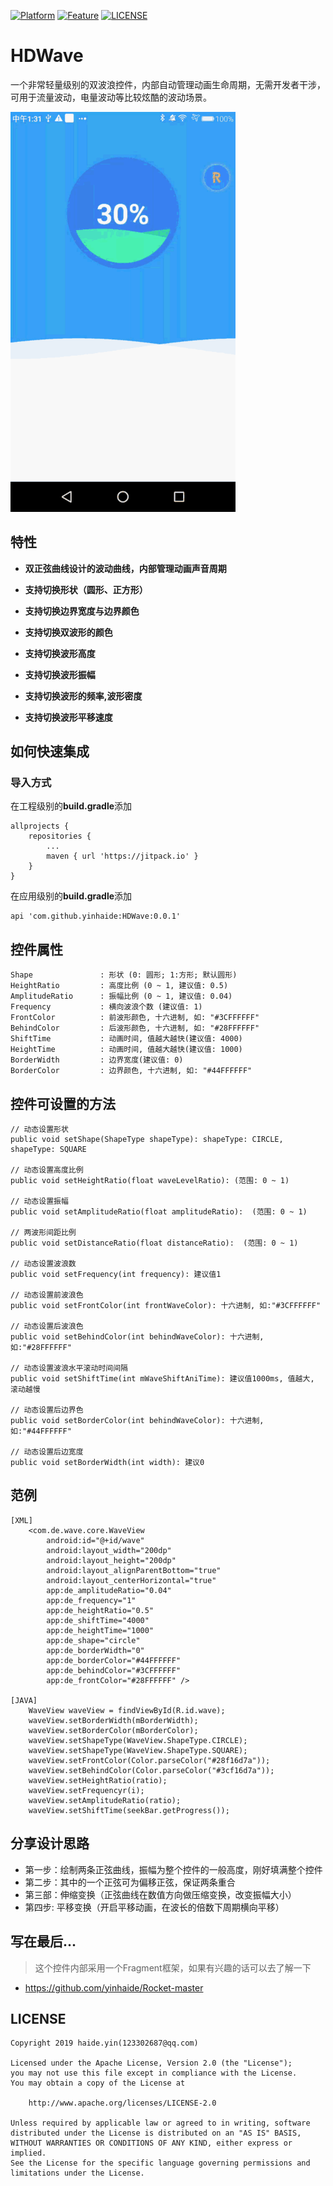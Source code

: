 [![Platform](https://img.shields.io/badge/平台-%20Android%20-brightgreen.svg)](https://github.com/yinhaide/Rocket-master/wiki)
[![Feature](https://img.shields.io/badge/特性-%20轻量级%20%7C%20稳定%20%20%7C%20强大%20-brightgreen.svg)](https://github.com/yinhaide/Rocket-master/wiki)
[![LICENSE](https://img.shields.io/hexpm/l/plug.svg)](https://www.apache.org/licenses/LICENSE-2.0)

# HDWave
一个非常轻量级别的双波浪控件，内部自动管理动画生命周期，无需开发者干涉，可用于流量波动，电量波动等比较炫酷的波动场景。

<img src="image/wave.gif" width = "360px"/>

## 特性
+ **双正弦曲线设计的波动曲线，内部管理动画声音周期**

+ **支持切换形状（圆形、正方形）**

+ **支持切换边界宽度与边界颜色**

+ **支持切换双波形的颜色**

+ **支持切换波形高度**

+ **支持切换波形振幅**

+ **支持切换波形的频率,波形密度**

+ **支持切换波形平移速度**

## 如何快速集成

### 导入方式
在工程级别的**build.gradle**添加
```
allprojects {
    repositories {
        ...
        maven { url 'https://jitpack.io' }
    }
}
```
在应用级别的**build.gradle**添加
```
api 'com.github.yinhaide:HDWave:0.0.1'
```

## 控件属性
```
Shape               : 形状 (0: 圆形; 1:方形; 默认圆形)
HeightRatio         : 高度比例 (0 ~ 1, 建议值: 0.5)
AmplitudeRatio      : 振幅比例 (0 ~ 1, 建议值: 0.04)
Frequency           : 横向波浪个数 (建议值: 1)
FrontColor          : 前波形颜色, 十六进制, 如: "#3CFFFFFF"
BehindColor         : 后波形颜色, 十六进制, 如: "#28FFFFFF"
ShiftTime           : 动画时间, 值越大越快(建议值: 4000)
HeightTime          : 动画时间, 值越大越快(建议值: 1000)
BorderWidth         : 边界宽度(建议值: 0)
BorderColor         : 边界颜色, 十六进制, 如: "#44FFFFFF"
```
## 控件可设置的方法
```
// 动态设置形状
public void setShape(ShapeType shapeType): shapeType: CIRCLE, shapeType: SQUARE

// 动态设置高度比例
public void setHeightRatio(float waveLevelRatio): (范围: 0 ~ 1)

// 动态设置振幅
public void setAmplitudeRatio(float amplitudeRatio):  (范围: 0 ~ 1)

// 两波形间距比例
public void setDistanceRatio(float distanceRatio):  (范围: 0 ~ 1)

// 动态设置波浪数
public void setFrequency(int frequency): 建议值1

// 动态设置前波浪色
public void setFrontColor(int frontWaveColor): 十六进制, 如:"#3CFFFFFF"

// 动态设置后波浪色
public void setBehindColor(int behindWaveColor): 十六进制, 如:"#28FFFFFF"

// 动态设置波浪水平滚动时间间隔
public void setShiftTime(int mWaveShiftAniTime): 建议值1000ms, 值越大, 滚动越慢

// 动态设置后边界色
public void setBorderColor(int behindWaveColor): 十六进制, 如:"#44FFFFFF"

// 动态设置后边宽度
public void setBorderWidth(int width): 建议0
```
## 范例
```
[XML]
    <com.de.wave.core.WaveView
        android:id="@+id/wave"
        android:layout_width="200dp"
        android:layout_height="200dp"
        android:layout_alignParentBottom="true"
        android:layout_centerHorizontal="true"
        app:de_amplitudeRatio="0.04"
        app:de_frequency="1"
        app:de_heightRatio="0.5"
        app:de_shiftTime="4000"
        app:de_heightTime="1000"
        app:de_shape="circle"
        app:de_borderWidth="0"
        app:de_borderColor="#44FFFFFF"
        app:de_behindColor="#3CFFFFFF"
        app:de_frontColor="#28FFFFFF" />

[JAVA] 
    WaveView waveView = findViewById(R.id.wave);
    waveView.setBorderWidth(mBorderWidth);
    waveView.setBorderColor(mBorderColor);
    waveView.setShapeType(WaveView.ShapeType.CIRCLE);
    waveView.setShapeType(WaveView.ShapeType.SQUARE);
    waveView.setFrontColor(Color.parseColor("#28f16d7a"));
    waveView.setBehindColor(Color.parseColor("#3cf16d7a"));
    waveView.setHeightRatio(ratio);
    waveView.setFrequencyr(i);
    waveView.setAmplitudeRatio(ratio);
    waveView.setShiftTime(seekBar.getProgress());
```

## 分享设计思路
+ 第一步：绘制两条正弦曲线，振幅为整个控件的一般高度，刚好填满整个控件
+ 第二步：其中的一个正弦可为偏移正弦，保证两条重合
+ 第三部：伸缩变换（正弦曲线在数值方向做压缩变换，改变振幅大小）
+ 第四步: 平移变换（开启平移动画，在波长的倍数下周期横向平移）

## 写在最后... 
> 这个控件内部采用一个Fragment框架，如果有兴趣的话可以去了解一下
+ https://github.com/yinhaide/Rocket-master

## LICENSE
````
Copyright 2019 haide.yin(123302687@qq.com)

Licensed under the Apache License, Version 2.0 (the "License");
you may not use this file except in compliance with the License.
You may obtain a copy of the License at

    http://www.apache.org/licenses/LICENSE-2.0

Unless required by applicable law or agreed to in writing, software
distributed under the License is distributed on an "AS IS" BASIS,
WITHOUT WARRANTIES OR CONDITIONS OF ANY KIND, either express or implied.
See the License for the specific language governing permissions and
limitations under the License.
````